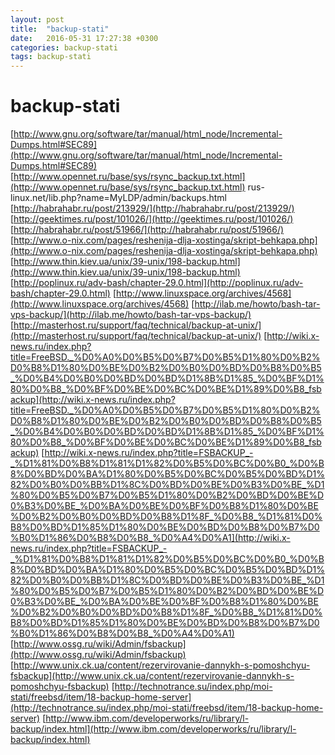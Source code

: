 ```yaml
---
layout: post
title:  "backup-stati"
date:   2016-05-31 17:27:38 +0300
categories: backup-stati
tags: backup-stati
---
```


# backup-stati
[http://www.gnu.org/software/tar/manual/html_node/Incremental-Dumps.html#SEC89](http://www.gnu.org/software/tar/manual/html_node/Incremental-Dumps.html#SEC89)
[http://www.opennet.ru/base/sys/rsync_backup.txt.html](http://www.opennet.ru/base/sys/rsync_backup.txt.html)
rus-linux.net/lib.php?name=MyLDP/admin/backups.html
[http://habrahabr.ru/post/213929/](http://habrahabr.ru/post/213929/)
[http://geektimes.ru/post/101026/](http://geektimes.ru/post/101026/)
[http://habrahabr.ru/post/51966/](http://habrahabr.ru/post/51966/)
[http://www.o-nix.com/pages/reshenija-dlja-xostinga/skript-behkapa.php](http://www.o-nix.com/pages/reshenija-dlja-xostinga/skript-behkapa.php)
[http://www.thin.kiev.ua/unix/39-unix/198-backup.html](http://www.thin.kiev.ua/unix/39-unix/198-backup.html)
[http://poplinux.ru/adv-bash/chapter-29.0.html](http://poplinux.ru/adv-bash/chapter-29.0.html)
[http://www.linuxspace.org/archives/4568](http://www.linuxspace.org/archives/4568)
[http://ilab.me/howto/bash-tar-vps-backup/](http://ilab.me/howto/bash-tar-vps-backup/)
[http://masterhost.ru/support/faq/technical/backup-at-unix/](http://masterhost.ru/support/faq/technical/backup-at-unix/)
[http://wiki.x-news.ru/index.php?title=FreeBSD._%D0%A0%D0%B5%D0%B7%D0%B5%D1%80%D0%B2%D0%B8%D1%80%D0%BE%D0%B2%D0%B0%D0%BD%D0%B8%D0%B5_%D0%B4%D0%B0%D0%BD%D0%BD%D1%8B%D1%85_%D0%BF%D1%80%D0%B8_%D0%BF%D0%BE%D0%BC%D0%BE%D1%89%D0%B8_fsbackup](http://wiki.x-news.ru/index.php?title=FreeBSD._%D0%A0%D0%B5%D0%B7%D0%B5%D1%80%D0%B2%D0%B8%D1%80%D0%BE%D0%B2%D0%B0%D0%BD%D0%B8%D0%B5_%D0%B4%D0%B0%D0%BD%D0%BD%D1%8B%D1%85_%D0%BF%D1%80%D0%B8_%D0%BF%D0%BE%D0%BC%D0%BE%D1%89%D0%B8_fsbackup)
[http://wiki.x-news.ru/index.php?title=FSBACKUP_-_%D1%81%D0%B8%D1%81%D1%82%D0%B5%D0%BC%D0%B0_%D0%B8%D0%BD%D0%BA%D1%80%D0%B5%D0%BC%D0%B5%D0%BD%D1%82%D0%B0%D0%BB%D1%8C%D0%BD%D0%BE%D0%B3%D0%BE_%D1%80%D0%B5%D0%B7%D0%B5%D1%80%D0%B2%D0%BD%D0%BE%D0%B3%D0%BE_%D0%BA%D0%BE%D0%BF%D0%B8%D1%80%D0%BE%D0%B2%D0%B0%D0%BD%D0%B8%D1%8F_%D0%B8_%D1%81%D0%B8%D0%BD%D1%85%D1%80%D0%BE%D0%BD%D0%B8%D0%B7%D0%B0%D1%86%D0%B8%D0%B8_%D0%A4%D0%A1](http://wiki.x-news.ru/index.php?title=FSBACKUP_-_%D1%81%D0%B8%D1%81%D1%82%D0%B5%D0%BC%D0%B0_%D0%B8%D0%BD%D0%BA%D1%80%D0%B5%D0%BC%D0%B5%D0%BD%D1%82%D0%B0%D0%BB%D1%8C%D0%BD%D0%BE%D0%B3%D0%BE_%D1%80%D0%B5%D0%B7%D0%B5%D1%80%D0%B2%D0%BD%D0%BE%D0%B3%D0%BE_%D0%BA%D0%BE%D0%BF%D0%B8%D1%80%D0%BE%D0%B2%D0%B0%D0%BD%D0%B8%D1%8F_%D0%B8_%D1%81%D0%B8%D0%BD%D1%85%D1%80%D0%BE%D0%BD%D0%B8%D0%B7%D0%B0%D1%86%D0%B8%D0%B8_%D0%A4%D0%A1)
[http://www.ossg.ru/wiki/Admin/fsbackup](http://www.ossg.ru/wiki/Admin/fsbackup)
[http://www.unix.ck.ua/content/rezervirovanie-dannykh-s-pomoshchyu-fsbackup](http://www.unix.ck.ua/content/rezervirovanie-dannykh-s-pomoshchyu-fsbackup)
[http://technotrance.su/index.php/moi-stati/freebsd/item/18-backup-home-server](http://technotrance.su/index.php/moi-stati/freebsd/item/18-backup-home-server)
[http://www.ibm.com/developerworks/ru/library/l-backup/index.html](http://www.ibm.com/developerworks/ru/library/l-backup/index.html)